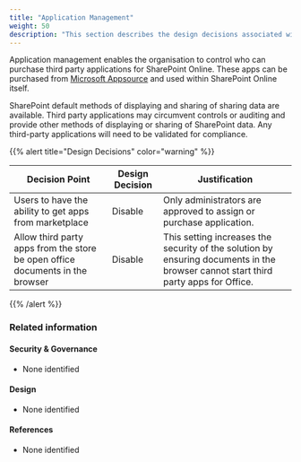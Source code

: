 ```yaml
---
title: "Application Management"
weight: 50
description: "This section describes the design decisions associated with SharePoint Application Management for system(s) built using ASD's Blueprint for Secure Cloud."
---
```


Application management enables the organisation to control who can purchase third party applications for SharePoint Online. These apps can be purchased from [Microsoft Appsource](https://appsource.microsoft.com/marketplace/apps?product=sharepoint) and used within SharePoint Online itself.

SharePoint default methods of displaying and sharing of sharing data are available. Third party applications may circumvent controls or auditing and provide other methods of displaying or sharing of SharePoint data. Any third-party applications will need to be validated for compliance.

{{% alert title="Design Decisions" color="warning" %}}

| Decision Point                                                                | Design Decision | Justification                                                                                                                      |
|-------------------------------------------------------------------------------|-----------------|------------------------------------------------------------------------------------------------------------------------------------|
| Users to have the ability to get apps from marketplace                        | Disable         | Only administrators are approved to assign or purchase application.                                                                |
| Allow third party apps from the store be open office documents in the browser | Disable         | This setting increases the security of the solution by ensuring documents in the browser cannot start third party apps for Office. |

{{% /alert %}}

### Related information

#### Security & Governance

* None identified

#### Design

* None identified

#### References

* None identified